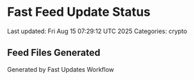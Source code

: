 # Fast Feed Update Status
Last updated: Fri Aug 15 07:29:12 UTC 2025
Categories: crypto

## Feed Files Generated

Generated by Fast Updates Workflow
